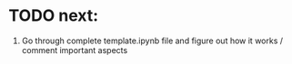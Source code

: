 # TODO next: 
1. Go through complete template.ipynb file and figure out how it works / comment important aspects
